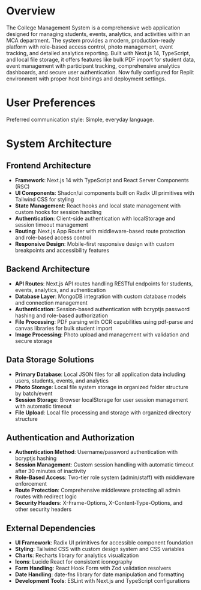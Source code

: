 # Overview

The College Management System is a comprehensive web application designed for managing students, events, analytics, and activities within an MCA department. The system provides a modern, production-ready platform with role-based access control, photo management, event tracking, and detailed analytics reporting. Built with Next.js 14, TypeScript, and local file storage, it offers features like bulk PDF import for student data, event management with participant tracking, comprehensive analytics dashboards, and secure user authentication. Now fully configured for Replit environment with proper host bindings and deployment settings.

# User Preferences

Preferred communication style: Simple, everyday language.

# System Architecture

## Frontend Architecture
- **Framework**: Next.js 14 with TypeScript and React Server Components (RSC)
- **UI Components**: Shadcn/ui components built on Radix UI primitives with Tailwind CSS for styling
- **State Management**: React hooks and local state management with custom hooks for session handling
- **Authentication**: Client-side authentication with localStorage and session timeout management
- **Routing**: Next.js App Router with middleware-based route protection and role-based access control
- **Responsive Design**: Mobile-first responsive design with custom breakpoints and accessibility features

## Backend Architecture
- **API Routes**: Next.js API routes handling RESTful endpoints for students, events, analytics, and authentication
- **Database Layer**: MongoDB integration with custom database models and connection management
- **Authentication**: Session-based authentication with bcryptjs password hashing and role-based authorization
- **File Processing**: PDF parsing with OCR capabilities using pdf-parse and canvas libraries for bulk student import
- **Image Processing**: Photo upload and management with validation and secure storage

## Data Storage Solutions
- **Primary Database**: Local JSON files for all application data including users, students, events, and analytics
- **Photo Storage**: Local file system storage in organized folder structure by batch/event
- **Session Storage**: Browser localStorage for user session management with automatic timeout
- **File Upload**: Local file processing and storage with organized directory structure

## Authentication and Authorization
- **Authentication Method**: Username/password authentication with bcryptjs hashing
- **Session Management**: Custom session handling with automatic timeout after 30 minutes of inactivity
- **Role-Based Access**: Two-tier role system (admin/staff) with middleware enforcement
- **Route Protection**: Comprehensive middleware protecting all admin routes with redirect logic
- **Security Headers**: X-Frame-Options, X-Content-Type-Options, and other security headers

## External Dependencies
- **UI Framework**: Radix UI primitives for accessible component foundation
- **Styling**: Tailwind CSS with custom design system and CSS variables
- **Charts**: Recharts library for analytics visualization
- **Icons**: Lucide React for consistent iconography
- **Form Handling**: React Hook Form with Zod validation resolvers
- **Date Handling**: date-fns library for date manipulation and formatting
- **Development Tools**: ESLint with Next.js and TypeScript configurations
